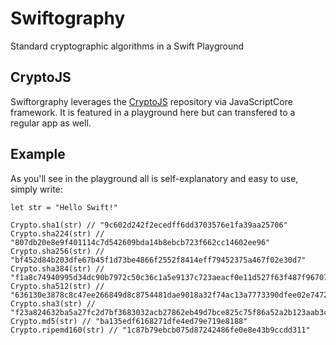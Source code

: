 # Swiftography
Standard cryptographic algorithms in a Swift Playground
## CryptoJS
Swiftorgraphy leverages the [CryptoJS](https://code.google.com/p/crypto-js/) repository via JavaScriptCore framework. It is featured in a playground here but can transfered to a regular app as well.
## Example
As you'll see in the playground all is self-explanatory and easy to use, simply write:
```
let str = "Hello Swift!"

Crypto.sha1(str) // "9c602d242f2ecedff6dd3703576e1fa39aa25706"
Crypto.sha224(str) // "807db20e8e9f401114c7d542609bda14b8ebcb723f662cc14602ee96"
Crypto.sha256(str) // "bf452d84b203dfe67b45f1d73be4866f2552f8414eff79452375a467f02e30d7"
Crypto.sha384(str) // "f1a8c74940995d34dc90b7972c50c36c1a5e9137c723aeacf0e11d527f63f487f96707c339e58e9a210cc2084243b028"
Crypto.sha512(str) // "636130e3878c8c47ee266849d8c8754481dae9018a32f74ac13a7773390dfee02e7472fb7caa1c1a33e846bcc16204e895ddd11dd8175e87f3b2451b7326c03f"
Crypto.sha3(str) // "f23a824632ba5a27fc2d7bf3683032acb27862eb49d7bce825c75f86a52a2b123aab3c76035fab5a5aad01b0cc0c495b2140198260a0e7441ba9235f26795338"
Crypto.md5(str) // "ba135edf6168271dfe4ed79e719e8188"
Crypto.ripemd160(str) // "1c87b79ebcb075d87242486fe0e8e43b9ccdd311"
```
